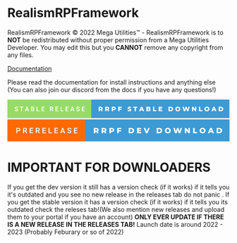 # RealismRPFramework

RealismRPFramework © 2022 Mega Utilities™ - RealismRPFramework is to **NOT** be redistributed without proper permission from a Mega Utilities Developer. You may edit this but you **CANNOT** remove any copyright from any files.

[Documentation](https://hoopcolton14.gitbook.io/roleplayutilities/mega-mods/our-created-mods/fivem/realismrpframework)

Please read the documentation for install instructions and anything else (You can also join our discord from the docs if you have any questions!)


[<img src="https://github.com/Roleplay-Utilities/FiveM-ScriptsDirectory/blob/main/RealismRPFramework/stable-release-rrpf-stable-download.svg">](https://google.com)
[<img src="https://github.com/Roleplay-Utilities/FiveM-ScriptsDirectory/blob/main/RealismRPFramework/prerelease-rrpf-dev-download.svg">](https://google.com)

# IMPORTANT FOR DOWNLOADERS
If you get the dev version it still has a version check (if it works) if it tells you it's outdated and you see no new release in the releases tab do not panic .
If you get the stable version it has a version check (if it works) if it tells you its outdated check the releses tab!(We also mention new releases and upload them to your portal if you have an account)
**ONLY EVER UPDATE IF THERE IS A NEW RELEASE IN THE RELEASES TAB!**
Launch date is around 2022 - 2023 (Probably Feburary or so of 2022)
